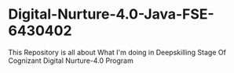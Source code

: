 # Digital-Nurture-4.0-Java-FSE-6430402
  This Repository is all about What I'm doing in Deepskilling Stage Of Cognizant Digital Nurture-4.0 Program
